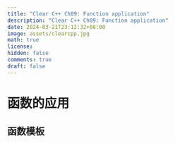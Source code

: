 ```yaml
---
title: "Clear C++ Ch09: Function application"
description: "Clear C++ Ch09: Function application"
date: 2024-03-21T23:12:32+08:00
image: assets/clearcpp.jpg
math: true
license: 
hidden: false
comments: true
draft: false
---
```


# 函数的应用

## 函数模板

